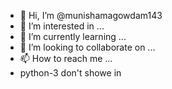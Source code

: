 - 👋 Hi, I’m @munishamagowdam143
- 👀 I’m interested in ...
- 🌱 I’m currently learning ...
- 💞️ I’m looking to collaborate on ...
- 📫 How to reach me ...
- python-3 <to javascript>
don't showe in <to java>


<!---
munishamagowdam143/munishamagowdam143 is a ✨ special ✨ repository because its `README.md` (this file) appears on your GitHub profile.
You can click the Preview link to take a look at your changes.
--->
